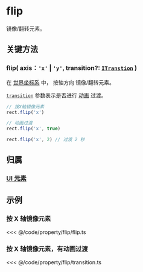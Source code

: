 # flip

镜像/翻转元素。

## 关键方法

### flip( axis：`'x'` | `'y'`, transition?: [`ITranstion`](/reference/UI/transition.md#transition-itranstion) )

在 [世界坐标系](/guide/advanced/coordinate.md#world-世界坐标系) 中， 按轴方向 镜像/翻转元素。

[`transition`](/reference/UI/transition.md#transition-itranstion) 参数表示是否进行 [动画](/guide/plugin/animate.md) 过渡。

```ts
// 按X轴镜像元素
rect.flip('x')

// 动画过渡
rect.flip('x', true)

rect.flip('x', 2) // 过渡 2 秒
```

## 归属

### [UI 元素](/reference/display/UI.md)

## 示例

### 按 X 轴镜像元素

<<< @/code/property/flip/flip.ts

### 按 X 轴镜像元素，有动画过渡

<<< @/code/property/flip/transition.ts
